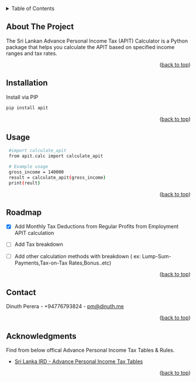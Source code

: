 <a name="readme-top"></a>

<!-- TABLE OF CONTENTS -->
<details>
  <summary>Table of Contents</summary>
    <ol>
        <li>
        <a href="#about-the-project">About The Project</a>
        </li>
        <li>
        <a href="#installation">Getting Started</a>
        </li>
        <li><a href="#usage">Usage</a></li>
        <li><a href="#roadmap">Roadmap</a></li>
        <li><a href="#contact">Contact</a></li>
        <li><a href="#acknowledgments">Acknowledgments</a></li>
    </ol>
</details>



<!-- ABOUT THE PROJECT -->
## About The Project

The Sri Lankan Advance Personal Income Tax (APIT) Calculator is a Python package that helps you calculate the APIT based on specified income ranges and tax rates.

<p align="right">(<a href="#readme-top">back to top</a>)</p>




## Installation

Install via PIP
   ```sh
   pip install apit
   ```


<p align="right">(<a href="#readme-top">back to top</a>)</p>



<!-- USAGE EXAMPLES -->
## Usage
   ```sh
    #import calculate_apit
    from apit.calc import calculate_apit

    # Example usage
    gross_income = 140000
    result = calculate_apit(gross_income)
    print(reult)
   ```


<p align="right">(<a href="#readme-top">back to top</a>)</p>



<!-- ROADMAP -->
## Roadmap

- [x] Add Monthly Tax Deductions from Regular Profits from Employment APIT calculation
- [ ] Add Tax breakdown
- [ ] Add other calculation methods with breakdown ( ex: Lump-Sum-Payments,Tax-on-Tax Rates,Bonus..etc)


<p align="right">(<a href="#readme-top">back to top</a>)</p>


<!-- CONTACT -->
## Contact

Dinuth Perera - +94776793824 - pm@dinuth.me


<p align="right">(<a href="#readme-top">back to top</a>)</p>



<!-- ACKNOWLEDGMENTS -->
## Acknowledgments

Find from below offical Advance Personal Income Tax Tables​​​ & Rules.


* [Sri Lanka IRD - Advance Personal Income Tax Tables​​​ ](http://www.ird.gov.lk/en/publications/sitepages/apit_tax_tables.aspx?menuid=1502)

<p align="right">(<a href="#readme-top">back to top</a>)</p>




